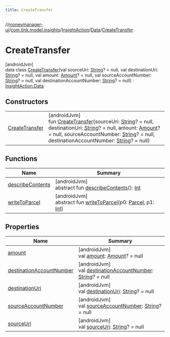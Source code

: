 ```yaml
---
title: CreateTransfer
---
```

//[moneymanager-ui](../../../../../index.html)/[com.tink.model.insights](../../../index.html)/[InsightAction](../../index.html)/[Data](../index.html)/[CreateTransfer](index.html)



# CreateTransfer



[androidJvm]\
data class [CreateTransfer](index.html)(val sourceUri: [String](https://kotlinlang.org/api/latest/jvm/stdlib/kotlin/-string/index.html)? = null, val destinationUri: [String](https://kotlinlang.org/api/latest/jvm/stdlib/kotlin/-string/index.html)? = null, val amount: [Amount](../../../../com.tink.model.misc/-amount/index.html)? = null, val sourceAccountNumber: [String](https://kotlinlang.org/api/latest/jvm/stdlib/kotlin/-string/index.html)? = null, val destinationAccountNumber: [String](https://kotlinlang.org/api/latest/jvm/stdlib/kotlin/-string/index.html)? = null) : [InsightAction.Data](../index.html)



## Constructors


| | |
|---|---|
| [CreateTransfer](-create-transfer.html) | [androidJvm]<br>fun [CreateTransfer](-create-transfer.html)(sourceUri: [String](https://kotlinlang.org/api/latest/jvm/stdlib/kotlin/-string/index.html)? = null, destinationUri: [String](https://kotlinlang.org/api/latest/jvm/stdlib/kotlin/-string/index.html)? = null, amount: [Amount](../../../../com.tink.model.misc/-amount/index.html)? = null, sourceAccountNumber: [String](https://kotlinlang.org/api/latest/jvm/stdlib/kotlin/-string/index.html)? = null, destinationAccountNumber: [String](https://kotlinlang.org/api/latest/jvm/stdlib/kotlin/-string/index.html)? = null) |


## Functions


| Name | Summary |
|---|---|
| [describeContents](../../../../com.tink.service.provider/-provider-filter/index.html#-1578325224%2FFunctions%2F1000845458) | [androidJvm]<br>abstract fun [describeContents](../../../../com.tink.service.provider/-provider-filter/index.html#-1578325224%2FFunctions%2F1000845458)(): [Int](https://kotlinlang.org/api/latest/jvm/stdlib/kotlin/-int/index.html) |
| [writeToParcel](../../../../com.tink.service.provider/-provider-filter/index.html#-1754457655%2FFunctions%2F1000845458) | [androidJvm]<br>abstract fun [writeToParcel](../../../../com.tink.service.provider/-provider-filter/index.html#-1754457655%2FFunctions%2F1000845458)(p0: [Parcel](https://developer.android.com/reference/kotlin/android/os/Parcel.html), p1: [Int](https://kotlinlang.org/api/latest/jvm/stdlib/kotlin/-int/index.html)) |


## Properties


| Name | Summary |
|---|---|
| [amount](amount.html) | [androidJvm]<br>val [amount](amount.html): [Amount](../../../../com.tink.model.misc/-amount/index.html)? = null |
| [destinationAccountNumber](destination-account-number.html) | [androidJvm]<br>val [destinationAccountNumber](destination-account-number.html): [String](https://kotlinlang.org/api/latest/jvm/stdlib/kotlin/-string/index.html)? = null |
| [destinationUri](destination-uri.html) | [androidJvm]<br>val [destinationUri](destination-uri.html): [String](https://kotlinlang.org/api/latest/jvm/stdlib/kotlin/-string/index.html)? = null |
| [sourceAccountNumber](source-account-number.html) | [androidJvm]<br>val [sourceAccountNumber](source-account-number.html): [String](https://kotlinlang.org/api/latest/jvm/stdlib/kotlin/-string/index.html)? = null |
| [sourceUri](source-uri.html) | [androidJvm]<br>val [sourceUri](source-uri.html): [String](https://kotlinlang.org/api/latest/jvm/stdlib/kotlin/-string/index.html)? = null |

